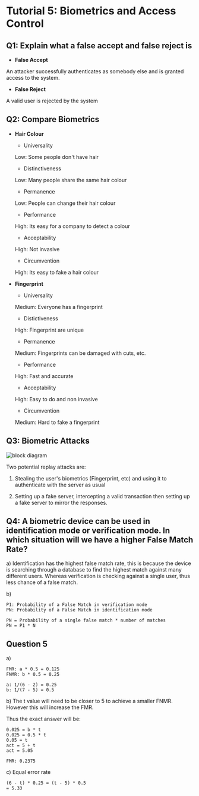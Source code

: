 # Tutorial 5: Biometrics and Access Control

## Q1: Explain what a false accept and false reject is

- __False Accept__

An attacker successfully authenticates as somebody else and is granted access to the system.

- __False Reject__

A valid user is rejected by the system

## Q2: Compare Biometrics

- __Hair Colour__
    - Universality

    Low: Some people don't have hair

    - Distinctiveness

    Low: Many people share the same hair colour

    - Permanence

    Low: People can change their hair colour

    - Performance

    High: Its easy for a company to detect a colour

    - Acceptability

    High: Not invasive

    - Circumvention

    High: Its easy to fake a hair colour

- __Fingerprint__

    - Universality

    Medium: Everyone has a fingerprint

    - Distictiveness

    High: Fingerprint are unique

    - Permanence

    Medium: Fingerprints can be damaged with cuts, etc.

    - Performance
    
    High: Fast and accurate

    - Acceptability

    High: Easy to do and non invasive

    - Circumvention

    Medium: Hard to fake a fingerprint

## Q3: Biometric Attacks

![block diagram](resources/tut_5_block_diagram.png "Block Diagram")

Two potential replay attacks are:

1. Stealing the user's biometrics (Fingerprint, etc) and using it to authenticate with the server as usual

2. Setting up a fake server, intercepting a valid transaction then setting up a fake server to mirror the responses.

## Q4: A biometric device can be used in identification mode or verification mode. In which situation will we have a higher False Match Rate?

a) Identification has the highest false match rate, this is because the device is searching through a database to find the highest match against many different users. Whereas verification is checking against a single user, thus less chance of a false match.

b) 

```
P1: Probability of a False Match in verification mode
PN: Probability of a False Match in identification mode

PN = Probability of a single false match * number of matches
PN = P1 * N
```

## Question 5

a) 

```
FMR: a * 0.5 = 0.125
FNMR: b * 0.5 = 0.25

a: 1/(6 - 2) = 0.25
b: 1/(7 - 5) = 0.5
```

b) The t value will need to be closer to 5 to achieve a smaller FNMR. However this will increase the FMR.

Thus the exact answer will be:

```
0.025 = b * t
0.025 = 0.5 * t
0.05 = t
act = 5 + t
act = 5.05

FMR: 0.2375
```

c) Equal error rate

```
(6 - t) * 0.25 = (t - 5) * 0.5
= 5.33
```
